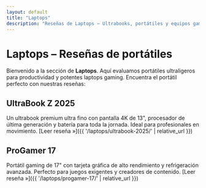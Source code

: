 ```yaml
---
layout: default
title: "Laptops"
description: "Reseñas de Laptops – Ultrabooks, portátiles y equipos gaming"
---
```

# Laptops – Reseñas de portátiles
Bienvenido a la sección de **Laptops**. Aquí evaluamos portátiles ultraligeros para productividad y potentes laptops gaming. Encuentra el portátil perfecto con nuestras reseñas:

## UltraBook Z 2025
Un ultrabook premium ultra fino con pantalla 4K de 13", procesador de última generación y batería para toda la jornada. Ideal para profesionales en movimiento. [Leer reseña »]({{ '/laptops/ultrabook-2025/' | relative_url }})

## ProGamer 17
Portátil gaming de 17" con tarjeta gráfica de alto rendimiento y refrigeración avanzada. Perfecto para juegos exigentes y creadores de contenido. [Leer reseña »]({{ '/laptops/progamer-17/' | relative_url }})
